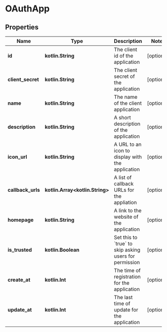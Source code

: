 
# OAuthApp

## Properties
Name | Type | Description | Notes
------------ | ------------- | ------------- | -------------
**id** | **kotlin.String** | The client id of the application |  [optional]
**client_secret** | **kotlin.String** | The client secret of the application |  [optional]
**name** | **kotlin.String** | The name of the client application |  [optional]
**description** | **kotlin.String** | A short description of the application |  [optional]
**icon_url** | **kotlin.String** | A URL to an icon to display with the application |  [optional]
**callback_urls** | **kotlin.Array&lt;kotlin.String&gt;** | A list of callback URLs for the appliation |  [optional]
**homepage** | **kotlin.String** | A link to the website of the application |  [optional]
**is_trusted** | **kotlin.Boolean** | Set this to &#x60;true&#x60; to skip asking users for permission |  [optional]
**create_at** | **kotlin.Int** | The time of registration for the application |  [optional]
**update_at** | **kotlin.Int** | The last time of update for the application |  [optional]




